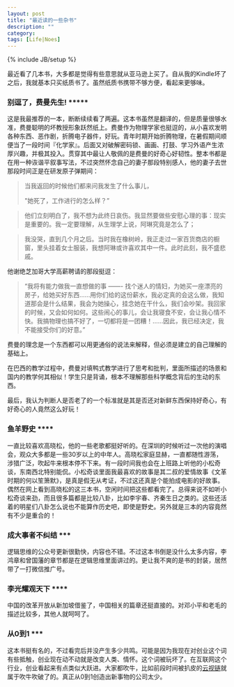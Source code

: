```yaml
---
layout: post
title: "最近读的一些杂书"
description: ""
category:
tags: [Life|Noes]
---
```

{% include JB/setup %}


最近看了几本书，大多都是觉得有些意思就从亚马逊上买了。自从我的Kindle坏了之后，我就基本只买纸质书了。虽然纸质书携带不够方便，看起来更够味。

### 别逗了，费曼先生! *****
这是我最推荐的一本，断断续续看了两遍。这本书虽然是翻译的，但是质量很够水准，费曼聪明的坏教授形象跃然纸上。费曼作为物理学家也挺逗的，从小喜欢发明各种东西、恶作剧，折腾电子器件，好玩。青年时期开始折腾物理，在暑假期间顺便当了一段时间『化学家』。后面又对破解密码锁、画画、打鼓、学习外语产生浓厚兴趣，并极其投入。贯穿其中最让人敬佩的是费曼的好奇心好韧性。整本书都是在用一种诙谐平叙事写法，不过突然怀念自己的妻子那段特别感人，他的妻子去世那段时间正是在研发原子弹期间：

> 当我返回的时候他们都来问我发生了什么事儿，
>
> "她死了，工作进行的怎么样？”

> 他们立刻明白了，我不想为此终日哀伤。我显然要做些安慰心理的事：现实是重要的。我一定要理解，从生理学上说，阿琳究竟是怎么了；

> 我没哭，直到几个月之后。当时我在橡树岭，我正走过一家百货商店的橱窗，里头挂着女士服装，我想阿琳或许喜欢其中一件。此时此刻，我不盛悲戚。

他谢绝芝加哥大学高薪聘请的那段挺逗：

> “我将有能力做我一直想做的事 ——- 找个迷人的情妇，为她买一座漂亮的房子，给她买好东西……用你们给的这份薪水，我必定真的会这么做，我知道那会是什么结果，我会为她操心，挂念她在干什么，我们会吵架。我回家的时候，又会如何如何。这些闹心的事儿，会让我寝食不安，会让我心情不快。我搞物理也搞不好了，一切都将是一团糟！……因此，我已经决定，我不能接受你们的好意。”

费曼的理念是一个东西都可以用更通俗的说法来解释，但必须是建立的自己理解的基础上。

在巴西的教学过程中，费曼对填鸭式教学进行了思考和批判，里面所描述的场景和国内的教学何其相似！学生只是背诵，根本不理解那些科学概念背后的生动的东西。

最后，我认为判断人是否老了的一个标准就是其是否还对新鲜东西保持好奇心，有好奇心的人竟然这么好玩！

### 鱼羊野史 ****

一直比较喜欢高晓松，他的一些老歌都挺好听的。在深圳的时候听过一次他的演唱会，观众大多都是一些30岁以上的中年人。高晓松家庭显赫，一直都随性游荡，涉猎广泛，吹起牛来根本停不下来。有一段时间我也会在上班路上听他的小松奇谈，东南西北特别能侃。小松奇谈里面我最喜欢的故事是其二叔的爱情故事《文革时期的何以笙箫默》，是真是假无从考证，不过这还真是个能拍成电影的好故事。偶然在网上看到高晓松的这三本书，空闲时间把这些都看完了。总得来说不如听小松奇谈来劲，而且很多篇都是比较八卦，比如李宇春、齐秦生日之类的。这些还活着的明星们八卦怎么说也不能算作历史吧，即使是野史。另外就是三本的内容竟然有不少是重合的！


### 成大事者不纠结 ***

逻辑思维的公众号更新很勤快，内容也不错。不过这本书倒是没什么太多内容，李鸿章和曾国藩的章节都是在逻辑思维里面讲过的。更让我不爽的是书的封装，居然带了一打微信推广号。

### 李光耀观天下 ****

中国的改革开放从新加坡借鉴了，中国相关的篇章还挺直接的。对邓小平和老毛的描述比较多，其他人就呵呵了。

### 从0到1 ***
这本书挺有名的，不过看完后并没产生多少共鸣。可能是因为我现在对创业这个词有些抵触，创业现在动不动就是改变人类、情怀。这个词被玩坏了。在互联网这个行业，创业看起来有点类似大跃进。大家都吹牛，比如前段时间被扒皮的[云视链](http://www.zhihu.com/question/27297651)就属于吹牛吹破了的。真正从0到1创造出新事物的公司太少。

